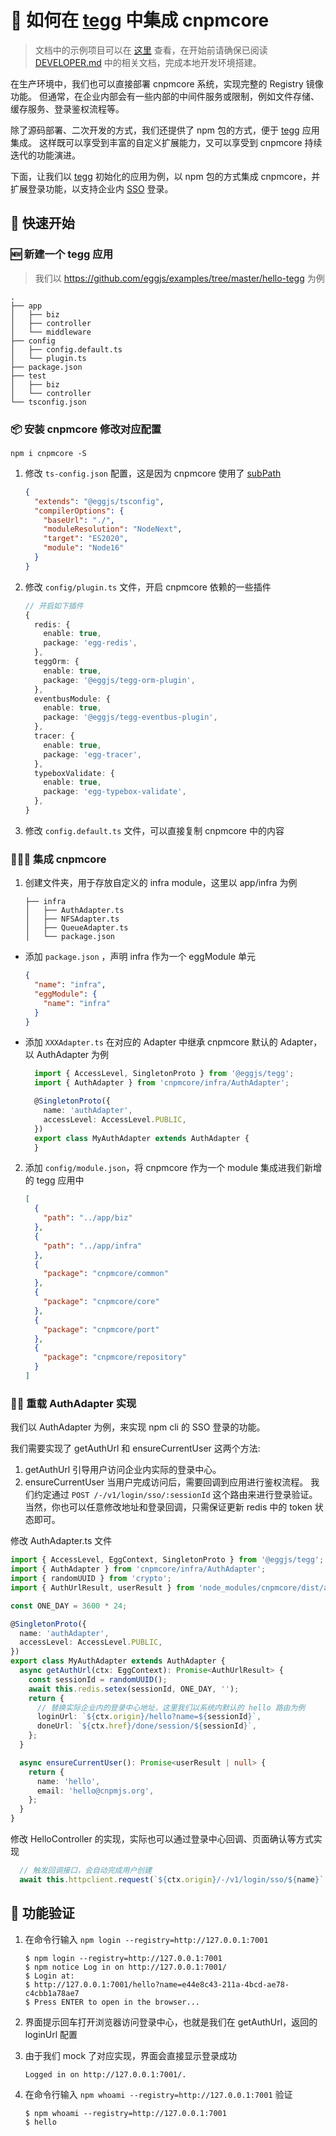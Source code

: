 # 🥚 如何在 [tegg](https://github.com/eggjs/tegg) 中集成 cnpmcore
> 文档中的示例项目可以在 [这里](https://github.com/eggjs/examples/commit/bed580fe053ae573f8b63f6788002ff9c6e7a142) 查看，在开始前请确保已阅读 [DEVELOPER.md](DEVELOPER.md) 中的相关文档，完成本地开发环境搭建。

在生产环境中，我们也可以直接部署 cnpmcore 系统，实现完整的 Registry 镜像功能。
但通常，在企业内部会有一些内部的中间件服务或限制，例如文件存储、缓存服务、登录鉴权流程等。

除了源码部署、二次开发的方式，我们还提供了 npm 包的方式，便于 [tegg](https://github.com/eggjs/tegg) 应用集成。
这样既可以享受到丰富的自定义扩展能力，又可以享受到 cnpmcore 持续迭代的功能演进。

下面，让我们以 [tegg](https://github.com/eggjs/tegg) 初始化的应用为例，以 npm 包的方式集成 cnpmcore，并扩展登录功能，以支持企业内 [SSO](https://en.wikipedia.org/wiki/Single_sign-on) 登录。

## 🚀 快速开始

### 🆕 新建一个 tegg 应用
> 我们以 https://github.com/eggjs/examples/tree/master/hello-tegg 为例

```shell
.
├── app
│   ├── biz
│   ├── controller
│   └── middleware
├── config
│   ├── config.default.ts
│   └── plugin.ts
├── package.json
├── test
│   ├── biz
│   └── controller
└── tsconfig.json
```

### 📦︎ 安装 cnpmcore 修改对应配置

  ```shell
  npm i cnpmcore -S
  ```

1. 修改 `ts-config.json` 配置，这是因为 cnpmcore 使用了 [subPath](https://nodejs.org/api/packages.html#subpath-exports)
    ```json
    {
      "extends": "@eggjs/tsconfig",
      "compilerOptions": {
        "baseUrl": "./",
        "moduleResolution": "NodeNext",
        "target": "ES2020",
        "module": "Node16"
      }
    }
    ```

2. 修改 `config/plugin.ts` 文件，开启 cnpmcore 依赖的一些插件
    ```typescript
    // 开启如下插件
    {
      redis: {
        enable: true,
        package: 'egg-redis',
      },
      teggOrm: {
        enable: true,
        package: '@eggjs/tegg-orm-plugin',
      },
      eventbusModule: {
        enable: true,
        package: '@eggjs/tegg-eventbus-plugin',
      },
      tracer: {
        enable: true,
        package: 'egg-tracer',
      },
      typeboxValidate: {
        enable: true,
        package: 'egg-typebox-validate',
      },
    }
    ```

3. 修改 `config.default.ts` 文件，可以直接复制 cnpmcore 中的内容

### 🧑‍🤝‍🧑 集成 cnpmcore

1. 创建文件夹，用于存放自定义的 infra module，这里以 app/infra 为例

    ```shell
    ├── infra
    │   ├── AuthAdapter.ts
    │   ├── NFSAdapter.ts
    │   ├── QueueAdapter.ts
    │   └── package.json
    ```

  * 添加 `package.json` ，声明 infra 作为一个 eggModule 单元

    ```JSON
    {
      "name": "infra",
      "eggModule": {
        "name": "infra"
      }
    }
    ```

  * 添加 `XXXAdapter.ts` 在对应的 Adapter 中继承 cnpmcore 默认的 Adapter，以 AuthAdapter 为例

    ```typescript
      import { AccessLevel, SingletonProto } from '@eggjs/tegg';
      import { AuthAdapter } from 'cnpmcore/infra/AuthAdapter';

      @SingletonProto({
        name: 'authAdapter',
        accessLevel: AccessLevel.PUBLIC,
      })
      export class MyAuthAdapter extends AuthAdapter {
      }
    ```

2. 添加 `config/module.json`，将 cnpmcore 作为一个 module 集成进我们新增的 tegg 应用中

    ```json
    [
      {
        "path": "../app/biz"
      },
      {
        "path": "../app/infra"
      },
      {
        "package": "cnpmcore/common"
      },
      {
        "package": "cnpmcore/core"
      },
      {
        "package": "cnpmcore/port"
      },
      {
        "package": "cnpmcore/repository"
      }
    ]
    ```

### ✍🏻 重载 AuthAdapter 实现

我们以 AuthAdapter 为例，来实现 npm cli 的 SSO 登录的功能。

我们需要实现了 getAuthUrl 和 ensureCurrentUser 这两个方法:
  1. getAuthUrl 引导用户访问企业内实际的登录中心。
  2. ensureCurrentUser 当用户完成访问后，需要回调到应用进行鉴权流程。
我们约定通过 `POST /-/v1/login/sso/:sessionId` 这个路由来进行登录验证。
当然，你也可以任意修改地址和登录回调，只需保证更新 redis 中的 token 状态即可。

修改 AuthAdapter.ts 文件
```typescript
import { AccessLevel, EggContext, SingletonProto } from '@eggjs/tegg';
import { AuthAdapter } from 'cnpmcore/infra/AuthAdapter';
import { randomUUID } from 'crypto';
import { AuthUrlResult, userResult } from 'node_modules/cnpmcore/dist/app/common/typing';

const ONE_DAY = 3600 * 24;

@SingletonProto({
  name: 'authAdapter',
  accessLevel: AccessLevel.PUBLIC,
})
export class MyAuthAdapter extends AuthAdapter {
  async getAuthUrl(ctx: EggContext): Promise<AuthUrlResult> {
    const sessionId = randomUUID();
    await this.redis.setex(sessionId, ONE_DAY, '');
    return {
      // 替换实际企业内的登录中心地址，这里我们以系统内默认的 hello 路由为例
      loginUrl: `${ctx.origin}/hello?name=${sessionId}`,
      doneUrl: `${ctx.href}/done/session/${sessionId}`,
    };
  }

  async ensureCurrentUser(): Promise<userResult | null> {
    return {
      name: 'hello',
      email: 'hello@cnpmjs.org',
    };
  }
}

```

修改 HelloController 的实现，实际也可以通过登录中心回调、页面确认等方式实现
```typescript
  // 触发回调接口，会自动完成用户创建
  await this.httpclient.request(`${ctx.origin}/-/v1/login/sso/${name}`, { method: 'POST' });
```

## 🎉 功能验证

1. 在命令行输入 `npm login --registry=http://127.0.0.1:7001`

    ```shell
    $ npm login --registry=http://127.0.0.1:7001
    $ npm notice Log in on http://127.0.0.1:7001/
    $ Login at:
    $ http://127.0.0.1:7001/hello?name=e44e8c43-211a-4bcd-ae78-c4cbb1a78ae7
    $ Press ENTER to open in the browser...
    ```

2. 界面提示回车打开浏览器访问登录中心，也就是我们在 getAuthUrl，返回的 loginUrl 配置

3. 由于我们 mock 了对应实现，界面会直接显示登录成功
    ```shell
    Logged in on http://127.0.0.1:7001/.
    ```

4. 在命令行输入 `npm whoami --registry=http://127.0.0.1:7001` 验证
    ```shell
    $ npm whoami --registry=http://127.0.0.1:7001
    $ hello
    ```
